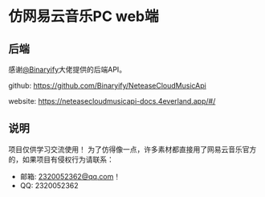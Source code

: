# 仿网易云音乐PC web端

## 后端
感谢[@Binaryify](https://github.com/Binaryify)大佬提供的后端API。

github: https://github.com/Binaryify/NeteaseCloudMusicApi

website: https://neteasecloudmusicapi-docs.4everland.app/#/



## 说明

项目仅供学习交流使用！
为了仿得像一点，许多素材都直接用了网易云音乐官方的，如果项目有侵权行为请联系：

- 邮箱: 2320052362@qq.com！
- QQ: 2320052362
